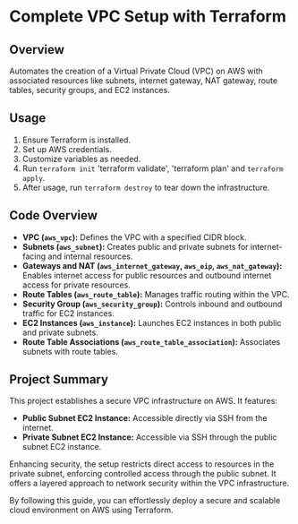 # Complete VPC Setup with Terraform

## Overview

Automates the creation of a Virtual Private Cloud (VPC) on AWS with associated resources like subnets, internet gateway, NAT gateway, route tables, security groups, and EC2 instances.

## Usage

1. Ensure Terraform is installed.
2. Set up AWS credentials.
3. Customize variables as needed.
4. Run `terraform init` 'terraform validate', 'terraform plan' and `terraform apply`.
5. After usage, run `terraform destroy` to tear down the infrastructure.

## Code Overview

- **VPC (`aws_vpc`):** Defines the VPC with a specified CIDR block.
- **Subnets (`aws_subnet`):** Creates public and private subnets for internet-facing and internal resources.
- **Gateways and NAT (`aws_internet_gateway`, `aws_eip`, `aws_nat_gateway`):** Enables internet access for public resources and outbound internet access for private resources.
- **Route Tables (`aws_route_table`):** Manages traffic routing within the VPC.
- **Security Group (`aws_security_group`):** Controls inbound and outbound traffic for EC2 instances.
- **EC2 Instances (`aws_instance`):** Launches EC2 instances in both public and private subnets.
- **Route Table Associations (`aws_route_table_association`):** Associates subnets with route tables.

## Project Summary

This project establishes a secure VPC infrastructure on AWS. It features:

- **Public Subnet EC2 Instance:** Accessible directly via SSH from the internet.
- **Private Subnet EC2 Instance:** Accessible via SSH through the public subnet EC2 instance.

Enhancing security, the setup restricts direct access to resources in the private subnet, enforcing controlled access through the public subnet. It offers a layered approach to network security within the VPC infrastructure.

By following this guide, you can effortlessly deploy a secure and scalable cloud environment on AWS using Terraform.
